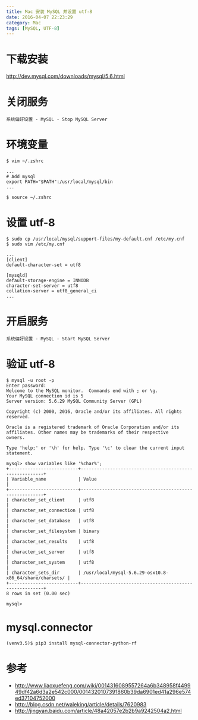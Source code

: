 ```yaml
---
title: Mac 安装 MySQL 并设置 utf-8
date: 2016-04-07 22:23:29
category: Mac
tags: [MySQL, UTF-8]
---
```


# 下载安装
http://dev.mysql.com/downloads/mysql/5.6.html

# 关闭服务
`系统偏好设置 - MySQL - Stop MySQL Server`

# 环境变量
```shell
$ vim ~/.zshrc

...
# Add mysql
export PATH="$PATH":/usr/local/mysql/bin
...

$ source ~/.zshrc
```

# 设置 utf-8
```shell
$ sudo cp /usr/local/mysql/support-files/my-default.cnf /etc/my.cnf
$ sudo vim /etc/my.cnf

...
[client]
default-character-set = utf8

[mysqld]
default-storage-engine = INNODB
character-set-server = utf8
collation-server = utf8_general_ci
...
```

# 开启服务
`系统偏好设置 - MySQL - Start MySQL Server`

# 验证 utf-8
```
$ mysql -u root -p
Enter password:
Welcome to the MySQL monitor.  Commands end with ; or \g.
Your MySQL connection id is 5
Server version: 5.6.29 MySQL Community Server (GPL)

Copyright (c) 2000, 2016, Oracle and/or its affiliates. All rights reserved.

Oracle is a registered trademark of Oracle Corporation and/or its
affiliates. Other names may be trademarks of their respective
owners.

Type 'help;' or '\h' for help. Type '\c' to clear the current input statement.

mysql> show variables like '%char%';
+--------------------------+--------------------------------------------------------+
| Variable_name            | Value                                                  |
+--------------------------+--------------------------------------------------------+
| character_set_client     | utf8                                                   |
| character_set_connection | utf8                                                   |
| character_set_database   | utf8                                                   |
| character_set_filesystem | binary                                                 |
| character_set_results    | utf8                                                   |
| character_set_server     | utf8                                                   |
| character_set_system     | utf8                                                   |
| character_sets_dir       | /usr/local/mysql-5.6.29-osx10.8-x86_64/share/charsets/ |
+--------------------------+--------------------------------------------------------+
8 rows in set (0.00 sec)

mysql>
```

# mysql.connector
```
(venv3.5)$ pip3 install mysql-connector-python-rf
```

# 参考

- http://www.liaoxuefeng.com/wiki/0014316089557264a6b348958f449949df42a6d3a2e542c000/0014320107391860b39da6901ed41a296e574ed37104752000
- http://blog.csdn.net/waleking/article/details/7620983
- http://jingyan.baidu.com/article/48a42057e2b2b9a9242504a2.html